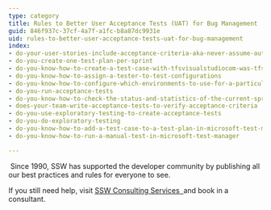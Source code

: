 ```yaml
---
type: category
title: Rules to Better User Acceptance Tests (UAT) for Bug Management
guid: 846f937c-37cf-4a7f-a1fc-b8a87dc9931e
uid: rules-to-better-user-acceptance-tests-uat-for-bug-management
index:
- do-your-user-stories-include-acceptance-criteria-aka-never-assume-automatic-gold-plating
- do-you-create-one-test-plan-per-sprint
- do-you-know-how-to-create-a-test-case-with-tfsvisualstudiocom-was-tfspreview
- do-you-know-how-to-assign-a-tester-to-test-configurations
- do-you-know-how-to-configure-which-environments-to-use-for-a-particular-test
- do-you-run-acceptance-tests
- do-you-know-how-to-check-the-status-and-statistics-of-the-current-sprint
- does-your-team-write-acceptance-tests-to-verify-acceptance-criteria
- do-you-use-exploratory-testing-to-create-acceptance-tests
- do-you-do-exploratory-testing
- do-you-know-how-to-add-a-test-case-to-a-test-plan-in-microsoft-test-manager
- do-you-know-how-to-run-a-manual-test-in-microsoft-test-manager

---
```

<p>​ Since 1990, SSW has supported the developer community by publishing all our best practices and rules for everyone to see.&#160;<br></p><p>If you still need help, visit&#160;<a href="http&#58;//www.ssw.com.au/ssw/Consulting/Default.aspx">SSW Consulting Services&#160; </a>and book in a consultant.</p>


